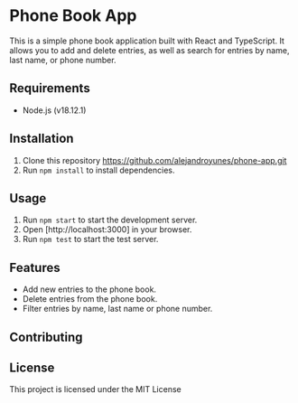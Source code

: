 
# Phone Book App

This is a simple phone book application built with React and TypeScript. It allows you to add and delete entries, as well as search for entries by name, last name, or phone number.

## Requirements

* Node.js (v18.12.1)

## Installation

1. Clone this repository https://github.com/alejandroyunes/phone-app.git
2. Run `npm install` to install dependencies.

## Usage

1. Run `npm start` to start the development server.
2. Open [http://localhost:3000] in your browser.
3. Run `npm test` to start the test server.

## Features

* Add new entries to the phone book.
* Delete entries from the phone book.
* Filter entries by name, last name or phone number.

## Contributing


## License

This project is licensed under the MIT License
